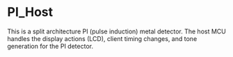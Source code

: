 # PI_Host

This is a split architecture PI (pulse induction) metal detector. The host MCU handles the display actions (LCD), client timing changes, and tone generation for the PI detector.
